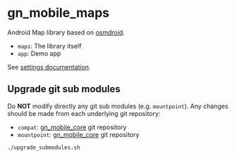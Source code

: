 # gn_mobile_maps

Android Map library based on [osmdroid](http://osmdroid.github.io/osmdroid/index.html).
* `maps`: The library itself
* `app`: Demo app

See [settings documentation](/maps).

## Upgrade git sub modules

Do **NOT** modify directly any git sub modules (e.g. `mountpoint`).
Any changes should be made from each underlying git repository:

* `compat`: [gn_mobile_core](https://github.com/PnX-SI/gn_mobile_core) git repository
* `mountpoint`: [gn_mobile_core](https://github.com/PnX-SI/gn_mobile_core) git repository

```bash
./upgrade_submodules.sh
```
